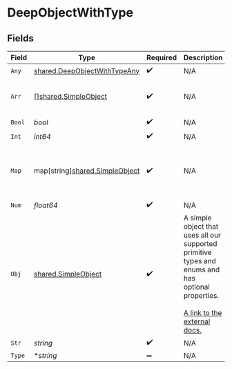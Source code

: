 # DeepObjectWithType


## Fields

| Field                                                                                                                                                          | Type                                                                                                                                                           | Required                                                                                                                                                       | Description                                                                                                                                                    | Example                                                                                                                                                        |
| -------------------------------------------------------------------------------------------------------------------------------------------------------------- | -------------------------------------------------------------------------------------------------------------------------------------------------------------- | -------------------------------------------------------------------------------------------------------------------------------------------------------------- | -------------------------------------------------------------------------------------------------------------------------------------------------------------- | -------------------------------------------------------------------------------------------------------------------------------------------------------------- |
| `Any`                                                                                                                                                          | [shared.DeepObjectWithTypeAny](../../../pkg/models/shared/deepobjectwithtypeany.md)                                                                            | :heavy_check_mark:                                                                                                                                             | N/A                                                                                                                                                            | anyOf[0]                                                                                                                                                       |
| `Arr`                                                                                                                                                          | [][shared.SimpleObject](../../../pkg/models/shared/simpleobject.md)                                                                                            | :heavy_check_mark:                                                                                                                                             | N/A                                                                                                                                                            | [<br/>"...",<br/>"..."<br/>]                                                                                                                                   |
| `Bool`                                                                                                                                                         | *bool*                                                                                                                                                         | :heavy_check_mark:                                                                                                                                             | N/A                                                                                                                                                            | true                                                                                                                                                           |
| `Int`                                                                                                                                                          | *int64*                                                                                                                                                        | :heavy_check_mark:                                                                                                                                             | N/A                                                                                                                                                            | 1                                                                                                                                                              |
| `Map`                                                                                                                                                          | map[string][shared.SimpleObject](../../../pkg/models/shared/simpleobject.md)                                                                                   | :heavy_check_mark:                                                                                                                                             | N/A                                                                                                                                                            | {<br/>"key": "...",<br/>"key2": "..."<br/>}                                                                                                                    |
| `Num`                                                                                                                                                          | *float64*                                                                                                                                                      | :heavy_check_mark:                                                                                                                                             | N/A                                                                                                                                                            | 1.1                                                                                                                                                            |
| `Obj`                                                                                                                                                          | [shared.SimpleObject](../../../pkg/models/shared/simpleobject.md)                                                                                              | :heavy_check_mark:                                                                                                                                             | A simple object that uses all our supported primitive types and enums and has optional properties.<br/><br/>[A link to the external docs.](https://speakeasy.com/docs) |                                                                                                                                                                |
| `Str`                                                                                                                                                          | *string*                                                                                                                                                       | :heavy_check_mark:                                                                                                                                             | N/A                                                                                                                                                            | test                                                                                                                                                           |
| `Type`                                                                                                                                                         | **string*                                                                                                                                                      | :heavy_minus_sign:                                                                                                                                             | N/A                                                                                                                                                            |                                                                                                                                                                |